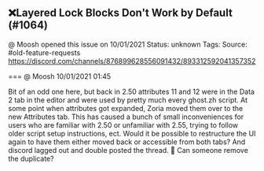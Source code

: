 ## ❌Layered Lock Blocks Don't Work by Default (#1064)
@ Moosh opened this issue on 10/01/2021
Status: unknown
Tags: 
Source: #old-feature-requests https://discord.com/channels/876899628556091432/893312592041357352


=== @ Moosh 10/01/2021 01:45

Bit of an odd one here, but back in 2.50 attributes 11 and 12 were in the Data 2 tab in the editor and were used by pretty much every ghost.zh script. At some point when attributes got expanded, Zoria moved them over to the new Attributes tab. This has caused a bunch of small inconveniences for users who are familiar with 2.50 or unfamiliar with 2.55, trying to follow older script setup instructions, ect. Would it be possible to restructure the UI again to have them either moved back or accessible from both tabs?
And discord lagged out and double posted the thread. 🤦 Can someone remove the duplicate?
